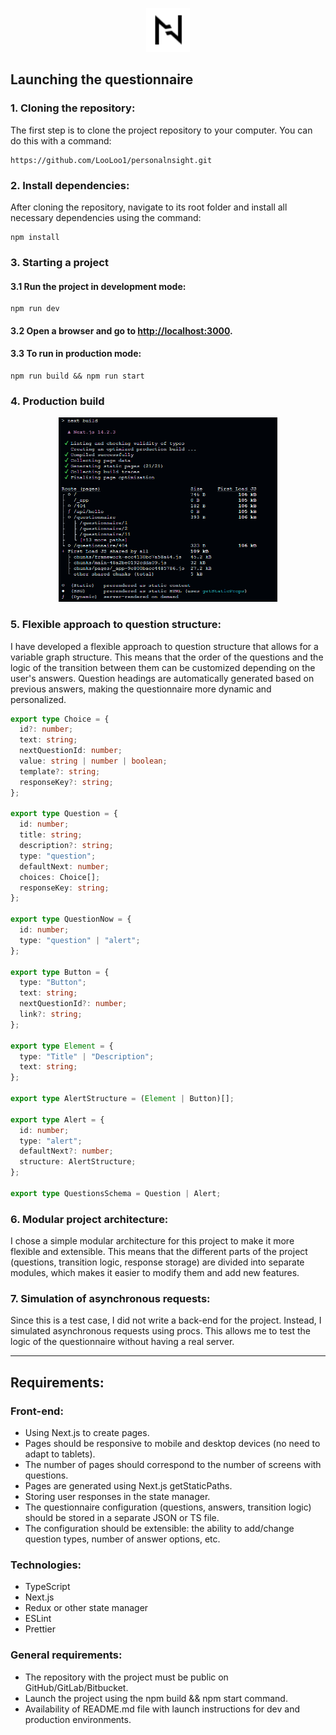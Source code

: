 <p align="center" border="50%" background="white" padding="15">
	<img alt="Logo" src="./public/svg/Logo.svg" width="70" height="70" style="max-width: 100%;"/>
</p>

## Launching the questionnaire

### 1. Cloning the repository: 
The first step is to clone the project repository to your computer. You can do this with a command:
```shell
https://github.com/LooLoo1/personalnsight.git
```

### 2. Install dependencies:
After cloning the repository, navigate to its root folder and install all necessary dependencies using the command:
```
npm install
```

### 3. Starting a project
#### 3.1 Run the project in development mode: 
```
npm run dev
```
#### 3.2 Open a browser and go to [http://localhost:3000](http://localhost:3000).
#### 3.3 To run in production mode:
```
npm run build && npm run start
```

### 4. Production build
<p align="center">
<img alt="Logs" src="./public/RedmePoster.png" width="350" height="295" style="max-width: 100%;"/>
</p>

### 5. Flexible approach to question structure:
I have developed a flexible approach to question structure that allows for a variable graph structure. This means that the order of the questions and the logic of the transition between them can be customized depending on the user's answers. Question headings are automatically generated based on previous answers, making the questionnaire more dynamic and personalized.

```ts
export type Choice = {
  id?: number;
  text: string;
  nextQuestionId: number;
  value: string | number | boolean;
  template?: string;
  responseKey?: string;
};

export type Question = {
  id: number;
  title: string;
  description?: string;
  type: "question";
  defaultNext: number;
  choices: Choice[];
  responseKey: string;
};

export type QuestionNow = {
  id: number;
  type: "question" | "alert";
};

export type Button = {
  type: "Button";
  text: string;
  nextQuestionId?: number;
  link?: string;
};

export type Element = {
  type: "Title" | "Description";
  text: string;
};

export type AlertStructure = (Element | Button)[];

export type Alert = {
  id: number;
  type: "alert";
  defaultNext?: number;
  structure: AlertStructure;
};

export type QuestionsSchema = Question | Alert;
```
### 6. Modular project architecture:
I chose a simple modular architecture for this project to make it more flexible and extensible. This means that the different parts of the project (questions, transition logic, response storage) are divided into separate modules, which makes it easier to modify them and add new features.

### 7. Simulation of asynchronous requests:
Since this is a test case, I did not write a back-end for the project. Instead, I simulated asynchronous requests using procs. This allows me to test the logic of the questionnaire without having a real server.

---

## Requirements:

### Front-end:
- Using Next.js to create pages.
- Pages should be responsive to mobile and desktop devices (no need to adapt to tablets).
- The number of pages should correspond to the number of screens with questions.
- Pages are generated using Next.js getStaticPaths.
- Storing user responses in the state manager.
- The questionnaire configuration (questions, answers, transition logic) should be stored in a separate JSON or TS file.
- The configuration should be extensible: the ability to add/change question types, number of answer options, etc.
### Technologies:
- TypeScript
- Next.js
- Redux or other state manager
- ESLint
- Prettier
### General requirements:
- The repository with the project must be public on GitHub/GitLab/Bitbucket.
- Launch the project using the npm build && npm start command.
- Availability of README.md file with launch instructions for dev and production environments.

